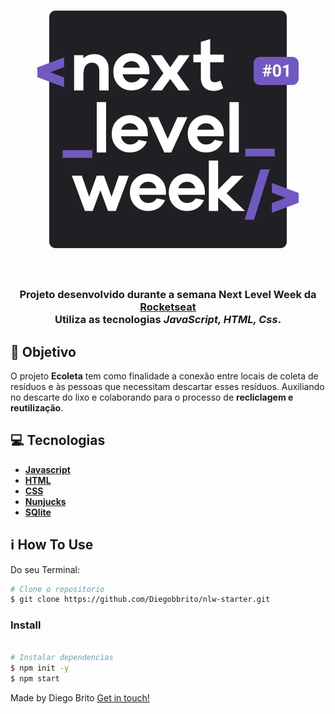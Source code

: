 <h1 align=center>
<img src="https://raw.githubusercontent.com/Diegobbrito/nextlevelweek/master/mobile/assets/logonlw.svg" /><br/><br/>
</h1>

<h3 align="center">

Projeto desenvolvido durante a semana **Next Level Week** da **[Rocketseat](https://rocketseat.com.br)** 
 </br>Utiliza as tecnologias ***JavaScript, HTML, Css***.

</h3>

## **:rocket: Objetivo**

O projeto **Ecoleta** tem como finalidade a conexão entre locais de coleta de resíduos e às pessoas que necessitam descartar esses resíduos. Auxiliando no descarte do lixo e colaborando para o processo de **recliclagem e reutilização**.


## **:computer: Tecnologias**

  - **[Javascript][Javascript]**
  - **[HTML][HTML]**
  - **[CSS][CSS]**
  - **[Nunjucks][Nunjucks]**
  - **[SQlite][SQlite]**  
  
  <!-- Techs -->

[Javascript]:https://www.javascript.com/
[HTML]:https://developer.mozilla.org/pt-BR/docs/Web/HTML
[CSS]:https://developer.mozilla.org/pt-BR/docs/Web/CSS
[Nunjucks]:https://mozilla.github.io/nunjucks/
[SQlite]:https://www.sqlite.org/


## :information_source: How To Use

Do seu Terminal:
```bash
# Clone o repositorio
$ git clone https://github.com/Diegobbrito/nlw-starter.git
```

### Install 

```bash

# Instalar dependencias
$ npm init -y
$ npm start
```

Made by Diego Brito [Get in touch!](https://www.linkedin.com/in/diego-brito-3265b4188/)
